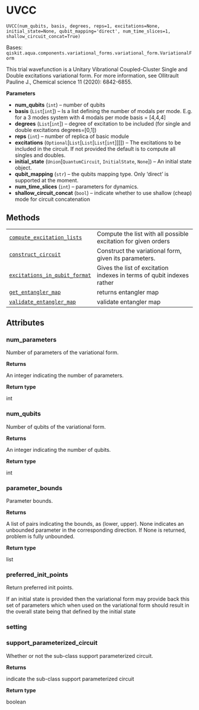 # UVCC

<span id="undefined" />

`UVCC(num_qubits, basis, degrees, reps=1, excitations=None, initial_state=None, qubit_mapping='direct', num_time_slices=1, shallow_circuit_concat=True)`

Bases: `qiskit.aqua.components.variational_forms.variational_form.VariationalForm`

This trial wavefunction is a Unitary Vibrational Coupled-Cluster Single and Double excitations variational form. For more information, see Ollitrault Pauline J., Chemical science 11 (2020): 6842-6855.

**Parameters**

*   **num\_qubits** (`int`) – number of qubits
*   **basis** (`List`\[`int`]) – Is a list defining the number of modals per mode. E.g. for a 3 modes system with 4 modals per mode basis = \[4,4,4]
*   **degrees** (`List`\[`int`]) – degree of excitation to be included (for single and double excitations degrees=\[0,1])
*   **reps** (`int`) – number of replica of basic module
*   **excitations** (`Optional`\[`List`\[`List`\[`List`\[`int`]]]]) – The excitations to be included in the circuit. If not provided the default is to compute all singles and doubles.
*   **initial\_state** (`Union`\[`QuantumCircuit`, `InitialState`, `None`]) – An initial state object.
*   **qubit\_mapping** (`str`) – the qubits mapping type. Only ‘direct’ is supported at the moment.
*   **num\_time\_slices** (`int`) – parameters for dynamics.
*   **shallow\_circuit\_concat** (`bool`) – indicate whether to use shallow (cheap) mode for circuit concatenation

## Methods

|                                                                                                                                                                                                                                                                                 |                                                                       |
| ------------------------------------------------------------------------------------------------------------------------------------------------------------------------------------------------------------------------------------------------------------------------------- | --------------------------------------------------------------------- |
| [`compute_excitation_lists`](qiskit.chemistry.components.variational_forms.UVCC.compute_excitation_lists#qiskit.chemistry.components.variational_forms.UVCC.compute_excitation_lists "qiskit.chemistry.components.variational_forms.UVCC.compute_excitation_lists")             | Compute the list with all possible excitation for given orders        |
| [`construct_circuit`](qiskit.chemistry.components.variational_forms.UVCC.construct_circuit#qiskit.chemistry.components.variational_forms.UVCC.construct_circuit "qiskit.chemistry.components.variational_forms.UVCC.construct_circuit")                                         | Construct the variational form, given its parameters.                 |
| [`excitations_in_qubit_format`](qiskit.chemistry.components.variational_forms.UVCC.excitations_in_qubit_format#qiskit.chemistry.components.variational_forms.UVCC.excitations_in_qubit_format "qiskit.chemistry.components.variational_forms.UVCC.excitations_in_qubit_format") | Gives the list of excitation indexes in terms of qubit indexes rather |
| [`get_entangler_map`](qiskit.chemistry.components.variational_forms.UVCC.get_entangler_map#qiskit.chemistry.components.variational_forms.UVCC.get_entangler_map "qiskit.chemistry.components.variational_forms.UVCC.get_entangler_map")                                         | returns entangler map                                                 |
| [`validate_entangler_map`](qiskit.chemistry.components.variational_forms.UVCC.validate_entangler_map#qiskit.chemistry.components.variational_forms.UVCC.validate_entangler_map "qiskit.chemistry.components.variational_forms.UVCC.validate_entangler_map")                     | validate entangler map                                                |

## Attributes

<span id="undefined" />

### num\_parameters

Number of parameters of the variational form.

**Returns**

An integer indicating the number of parameters.

**Return type**

int

<span id="undefined" />

### num\_qubits

Number of qubits of the variational form.

**Returns**

An integer indicating the number of qubits.

**Return type**

int

<span id="undefined" />

### parameter\_bounds

Parameter bounds.

**Returns**

A list of pairs indicating the bounds, as (lower, upper). None indicates an unbounded parameter in the corresponding direction. If None is returned, problem is fully unbounded.

**Return type**

list

<span id="undefined" />

### preferred\_init\_points

Return preferred init points.

If an initial state is provided then the variational form may provide back this set of parameters which when used on the variational form should result in the overall state being that defined by the initial state

<span id="undefined" />

### setting

<span id="undefined" />

### support\_parameterized\_circuit

Whether or not the sub-class support parameterized circuit.

**Returns**

indicate the sub-class support parameterized circuit

**Return type**

boolean
